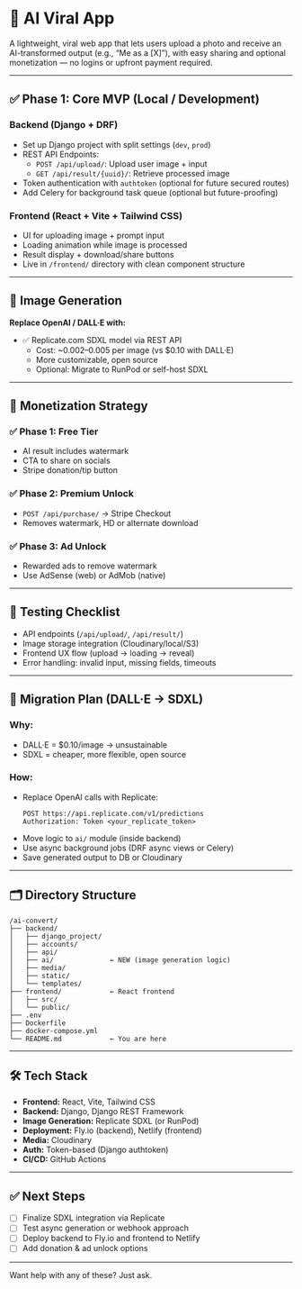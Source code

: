 # 🚀 AI Viral App

A lightweight, viral web app that lets users upload a photo and receive an AI-transformed output (e.g., “Me as a [X]”), with easy sharing and optional monetization — no logins or upfront payment required.

---

## ✅ Phase 1: Core MVP (Local / Development)

### Backend (Django + DRF)

- Set up Django project with split settings (`dev`, `prod`)
- REST API Endpoints:
  - `POST /api/upload/`: Upload user image + input
  - `GET /api/result/{uuid}/`: Retrieve processed image
- Token authentication with `authtoken` (optional for future secured routes)
- Add Celery for background task queue (optional but future-proofing)

### Frontend (React + Vite + Tailwind CSS)

- UI for uploading image + prompt input
- Loading animation while image is processed
- Result display + download/share buttons
- Live in `/frontend/` directory with clean component structure

---

## 🧠 Image Generation

**Replace OpenAI / DALL·E with:**

- ✅ Replicate.com SDXL model via REST API
  - Cost: ~$0.002–$0.005 per image (vs $0.10 with DALL·E)
  - More customizable, open source
  - Optional: Migrate to RunPod or self-host SDXL

---

## 💸 Monetization Strategy

### ✅ Phase 1: Free Tier
- AI result includes watermark
- CTA to share on socials
- Stripe donation/tip button

### ✅ Phase 2: Premium Unlock
- `POST /api/purchase/` → Stripe Checkout
- Removes watermark, HD or alternate download

### ✅ Phase 3: Ad Unlock
- Rewarded ads to remove watermark
- Use AdSense (web) or AdMob (native)

---

## 🧪 Testing Checklist

- API endpoints (`/api/upload/`, `/api/result/`)
- Image storage integration (Cloudinary/local/S3)
- Frontend UX flow (upload → loading → reveal)
- Error handling: invalid input, missing fields, timeouts

---

## 🔁 Migration Plan (DALL·E → SDXL)

### Why:
- DALL·E = $0.10/image → unsustainable
- SDXL = cheaper, more flexible, open source

### How:
- Replace OpenAI calls with Replicate:
  ```
  POST https://api.replicate.com/v1/predictions
  Authorization: Token <your_replicate_token>
  ```
- Move logic to `ai/` module (inside backend)
- Use async background jobs (DRF async views or Celery)
- Save generated output to DB or Cloudinary

---

## 🗂 Directory Structure

```
/ai-convert/
├── backend/
│   ├── django_project/
│   ├── accounts/
│   ├── api/
│   ├── ai/              ← NEW (image generation logic)
│   ├── media/
│   ├── static/
│   └── templates/
├── frontend/            ← React frontend
│   ├── src/
│   └── public/
├── .env
├── Dockerfile
├── docker-compose.yml
└── README.md            ← You are here
```

---

## 🛠 Tech Stack

- **Frontend:** React, Vite, Tailwind CSS
- **Backend:** Django, Django REST Framework
- **Image Generation:** Replicate SDXL (or RunPod)
- **Deployment:** Fly.io (backend), Netlify (frontend)
- **Media:** Cloudinary
- **Auth:** Token-based (Django authtoken)
- **CI/CD:** GitHub Actions

---

## ✅ Next Steps

- [ ] Finalize SDXL integration via Replicate
- [ ] Test async generation or webhook approach
- [ ] Deploy backend to Fly.io and frontend to Netlify
- [ ] Add donation & ad unlock options

---

Want help with any of these? Just ask.
